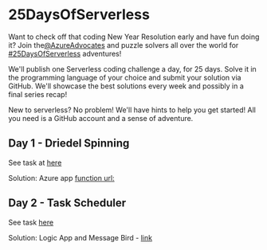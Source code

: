 # 25DaysOfServerless

Want to check off that coding New Year Resolution early and have fun doing it? Join the[@AzureAdvocates](https://twitter.com/azureadvocates) and puzzle solvers all over the world for [#25DaysOfServerless](https://twitter.com/search?q=%2325DaysOfServerless&src=typed_query) adventures!

We'll publish one Serverless coding challenge a day, for 25 days. Solve it in the programming language of your choice and submit your solution via GitHub. We'll showcase the best solutions every week and possibly in a final series recap! 

New to serverless?
No problem!
We'll have hints to help you get started!
All you need is a GitHub account and a sense of adventure.

## Day 1 - Driedel Spinning
See task at [here](https://25daysofserverless.com/calendar/1)

Solution: Azure app [function url:](https://sendsmsjeni.azurewebsites.net/api/day2)

## Day 2 - Task Scheduler
See task [here](https://25daysofserverless.com/calendar/2)

Solution: Logic App and Message Bird - [link]()